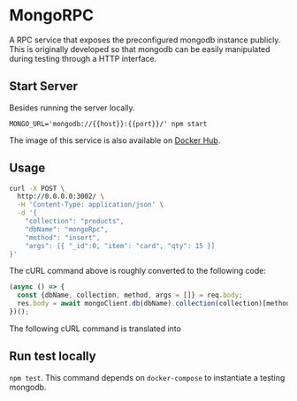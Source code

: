 # MongoRPC

A RPC service that exposes the preconfigured mongodb instance publicly. This is
originally developed so that mongodb can be easily manipulated during testing
through a HTTP interface.

## Start Server

Besides running the server locally.

`MONGO_URL='mongodb://{{host}}:{{port}}/' npm start`

The image of this service is also available on [Docker Hub][3].

[3]: https://hub.docker.com/r/waitingavian/mongorpc "waitingavian/mongorpc - Docker Hub"

## Usage

```sh
curl -X POST \
  http://0.0.0.0:3002/ \
  -H 'Content-Type: application/json' \
  -d '{
    "collection": "products",
    "dbName": "mongoRpc",
    "method": "insert",
    "args": [{ "_id":0, "item": "card", "qty": 15 }]
}'
```

The cURL command above is roughly converted to the following code:

```js
(async () => {
  const {dbName, collection, method, args = []} = req.body;
  res.body = await mongoClient.db(dbName).collection(collection)[method](...args);
})();
```

The following cURL command is translated into

## Run test locally

`npm test`. This command depends on `docker-compose` to instantiate a testing
mongodb.
